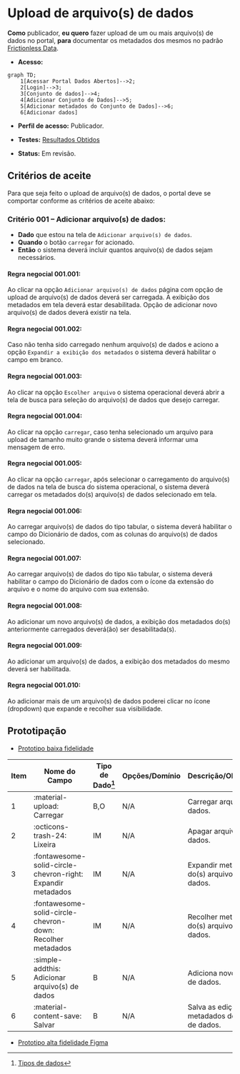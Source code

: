 # Upload de arquivo(s) de dados

**Como** publicador, **eu quero** fazer upload de um ou mais arquivo(s) de dados no portal, **para** documentar os metadados dos mesmos no padrão [Frictionless Data](https://specs.frictionlessdata.io/#overview).

- **Acesso:** 

```mermaid
graph TD;
    1[Acessar Portal Dados Abertos]-->2;
    2[Login]-->3;
    3[Conjunto de dados]-->4;
    4[Adicionar Conjunto de Dados]-->5;
    5[Adicionar metadados do Conjunto de Dados]-->6;
    6[Adicionar dados]
```
- **Perfil de acesso:** Publicador. 
- **Testes:** [Resultados Obtidos](../../testes/01_upload_de_arquivos_recursos/#resultados-obtidos)

- **Status:** Em revisão. 

## Critérios de aceite
Para que seja feito o upload de arquivo(s) de dados, o portal deve se comportar conforme as critérios de aceite abaixo:

### **Critério 001 – Adicionar arquivo(s) de dados:**
- **Dado** que estou na tela de `Adicionar arquivo(s) de dados`.
- **Quando** o botão `carregar` for acionado.
- **Então** o sistema deverá incluir quantos arquivo(s) de dados sejam necessários.

#### **Regra negocial 001.001**: 
Ao clicar na opção `Adicionar arquivo(s) de dados` página com opção de upload de arquivo(s) de dados deverá ser carregada. A exibição dos metadados em tela deverá estar desabilitada. Opção de adicionar novo arquivo(s) de dados deverá existir na tela.

#### **Regra negocial 001.002**:
Caso não tenha sido carregado nenhum arquivo(s) de dados e aciono a opção `Expandir a exibição dos metadados` o sistema deverá habilitar o campo em branco.

#### **Regra negocial 001.003**:
Ao clicar na opção `Escolher arquivo` o sistema operacional deverá abrir a tela de busca para seleção do arquivo(s) de dados que desejo carregar.

#### **Regra negocial 001.004**:
Ao clicar na opção `carregar`, caso tenha selecionado um arquivo para upload de tamanho muito grande o sistema deverá informar uma mensagem de erro.

#### **Regra negocial 001.005**: 
Ao clicar na opção `carregar`, após selecionar o carregamento do arquivo(s) de dados na tela de busca do sistema operacional, o sistema deverá carregar os metadados do(s) arquivo(s) de dados selecionado em tela.

#### **Regra negocial 001.006**:
Ao carregar arquivo(s) de dados do tipo tabular, o sistema deverá habilitar o campo do Dicionário de dados, com as colunas do arquivo(s) de dados selecionado.  

#### **Regra negocial 001.007**:
Ao carregar arquivo(s) de dados do tipo `Não` tabular, o sistema deverá habilitar o campo do Dicionário de dados com o ícone da extensão do arquivo e o nome do arquivo com sua extensão.

#### **Regra negocial 001.008**:
Ao adicionar um novo arquivo(s) de dados, a exibição dos metadados do(s) anteriormente carregados deverá(ão) ser desabilitada(s). 

#### **Regra negocial 001.009**:
Ao adicionar um arquivo(s) de dados, a exibição dos metadados do mesmo deverá ser habilitada.

#### **Regra negocial 001.010**:
Ao adicionar mais de um arquivo(s) de dados poderei clicar no ícone (dropdown) que expande e recolher sua visibilidade.

## Prototipação

- [Prototipo baixa fidelidade](/assets/pdfs/prototipo_telas_ckan.pdf)

| Item |                        Nome do Campo                        | Tipo de Dado[^1] | Opções/Domínio |     Descrição/Observações      |
|------|-------------------------------------------------------------|------------------|----------------|--------------------------------|
|    1 | :material-upload: Carregar| B,O| N/A| Carregar arquivo(s) de dados.            |
|    2 | :octicons-trash-24: Lixeira| IM| N/A| Apagar arquivo(s) de dados.       |
|    3 | :fontawesome-solid-circle-chevron-right: Expandir metadados | IM              | N/A            | Expandir metadados do(s) arquivo(s) de dados. |
|    4 | :fontawesome-solid-circle-chevron-down: Recolher metadados  | IM              | N/A            | Recolher metadados do(s) arquivo(s) de dados. |
|    5 | :simple-addthis: Adicionar arquivo(s) de dados  | B  | N/A  | Adiciona novo arquivo(s) de dados.   |
|    6 | :material-content-save: Salvar          | B                  | N/A            | Salva as edições dos metadados do arquivo(s) de dados.   |

- [Prototipo alta fidelidade Figma](https://www.figma.com/proto/X0SZVAiL6Auf6pqssoewnn/SEPLAG-CKAN?node-id=2%3A387&scaling=min-zoom&page-id=2%3A387&starting-point-node-id=217%3A1115) 

[^1]: [Tipos de dados](../../modelos/tipos_dado_formulario_html.md)
